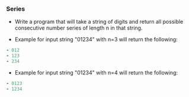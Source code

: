 ### Series  
* Write a program that will take a string of digits and return all possible consecutive number series of length n in that string.

* Example for input string "01234" with n=3 will return the following:
```ruby
- 012
- 123
- 234
``` 

* Example for input string "01234" with n=4 will return the following:
```ruby
- 0123
- 1234
``` 